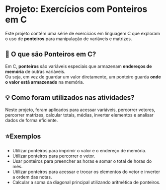 # Projeto: Exercícios com Ponteiros em C

Este projeto contém uma série de exercícios em linguagem C que exploram o uso de **ponteiros** para manipulação de variáveis e matrizes.



## 📌 O que são Ponteiros em C?

Em C, **ponteiros** são variáveis especiais que armazenam **endereços de memória** de outras variáveis.  
Ou seja, em vez de guardar um valor diretamente, um ponteiro guarda **onde o valor está armazenado** na memória.

## 💡 Como foram utilizados nas atividades?

Neste projeto, foram aplicados para acessar variáveis, percorrer vetores, percorrer matrizes, calcular totais, médias, inverter elementos e analisar dados de forma eficiente.  

## ⭐Exemplos  

- Utilizar ponteiros para imprimir o valor e o endereço de memória.  
- Utilizar ponteiros para percorrer o vetor.
- Usar ponteiros para preencher as horas e somar o total de horas do mês.
- Utilizar ponteiros para acessar e trocar os elementos do vetor e inverter a ordem das notas.
- Calcular a soma da diagonal principal utilizando aritmética de ponteiros.

